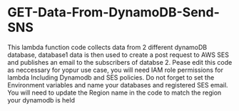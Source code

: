 # GET-Data-From-DynamoDB-Send-SNS
This lambda function code collects data from 2 different dynamoDB database, database1 data is then used to create a post request to AWS SES  and publishes an email to the subscribers of databse 2.
Pease edit this code as neccessary for yopur use case, 
you will need IAM role permissions for lambda Including Dynamodb and SES policies.
Do not forget to set the Environment variables and name your databases and registered SES email.
You will need to update the Region name in the code to match the region your dynamodb is held
